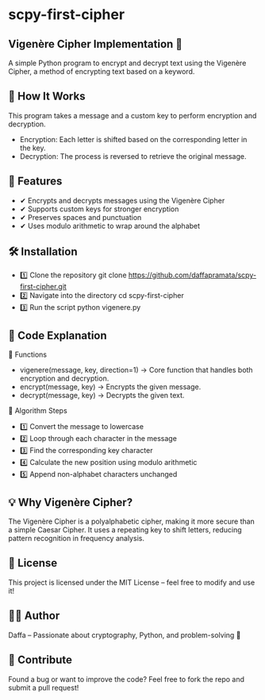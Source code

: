 # scpy-first-cipher

## Vigenère Cipher Implementation 🔐
A simple Python program to encrypt and decrypt text using the Vigenère Cipher, a method of encrypting text based on a keyword.

## 📌 How It Works
This program takes a message and a custom key to perform encryption and decryption.
- Encryption: Each letter is shifted based on the corresponding letter in the key.
- Decryption: The process is reversed to retrieve the original message.

## 🚀 Features
- ✔ Encrypts and decrypts messages using the Vigenère Cipher
- ✔ Supports custom keys for stronger encryption
- ✔ Preserves spaces and punctuation
- ✔ Uses modulo arithmetic to wrap around the alphabet

## 🛠 Installation
- 1️⃣ Clone the repository
  git clone https://github.com/daffapramata/scpy-first-cipher.git
- 2️⃣ Navigate into the directory
  cd scpy-first-cipher
- 3️⃣ Run the script
  python vigenere.py

## 📝 Code Explanation
🔹 Functions
- vigenere(message, key, direction=1) → Core function that handles both encryption and decryption.
- encrypt(message, key) → Encrypts the given message.
- decrypt(message, key) → Decrypts the given text.

🔹 Algorithm Steps
- 1️⃣ Convert the message to lowercase
- 2️⃣ Loop through each character in the message
- 3️⃣ Find the corresponding key character
- 4️⃣ Calculate the new position using modulo arithmetic
- 5️⃣ Append non-alphabet characters unchanged

## 💡 Why Vigenère Cipher?
The Vigenère Cipher is a polyalphabetic cipher, making it more secure than a simple Caesar Cipher. It uses a repeating key to shift letters, reducing pattern recognition in frequency analysis.

## 📜 License
This project is licensed under the MIT License – feel free to modify and use it!

## 👨‍💻 Author
Daffa – Passionate about cryptography, Python, and problem-solving 🚀

## 🌟 Contribute
Found a bug or want to improve the code? Feel free to fork the repo and submit a pull request!
